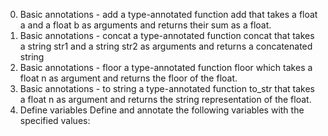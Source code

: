 0. Basic annotations - add
    a type-annotated function add that takes a float a and a float b as arguments and returns their sum as a float.
1. Basic annotations - concat
    a type-annotated function concat that takes a string str1 and a string str2 as arguments and returns a concatenated string
2. Basic annotations - floor
    a type-annotated function floor which takes a float n as argument and returns the floor of the float.
3. Basic annotations - to string
    a type-annotated function to_str that takes a float n as argument and returns the string representation of the float.
4. Define variables
    Define and annotate the following variables with the specified values: